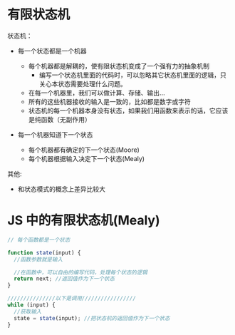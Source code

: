 # 有限状态机

状态机：

- 每一个状态都是一个机器

  - 每个机器都是解耦的，使有限状态机变成了一个强有力的抽象机制
    - 编写一个状态机里面的代码时，可以忽略其它状态机里面的逻辑，只关心本状态需要处理什么问题。
  - 在每一个机器里，我们可以做计算、存储、输出...
  - 所有的这些机器接收的输入是一致的，比如都是数字或字符
  - 状态机的每一个机器本身没有状态，如果我们用函数来表示的话，它应该是纯函数（无副作用）

- 每一个机器知道下一个状态

  - 每个机器都有确定的下一个状态(Moore)
  - 每个机器根据输入决定下一个状态(Mealy)

其他:

- 和状态模式的概念上差异比较大

# JS 中的有限状态机(Mealy)

```js
// 每个函数都是一个状态

function state(input) {
  //函数参数就是输入

  //在函数中，可以自由的编写代码，处理每个状态的逻辑
  return next; //返回值作为下一个状态
}

///////////////以下是调用/////////////////
while (input) {
  //获取输入
  state = state(input); //把状态机的返回值作为下一个状态
}
```
